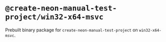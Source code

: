 # `@create-neon-manual-test-project/win32-x64-msvc`

Prebuilt binary package for `create-neon-manual-test-project` on `win32-x64-msvc`.
